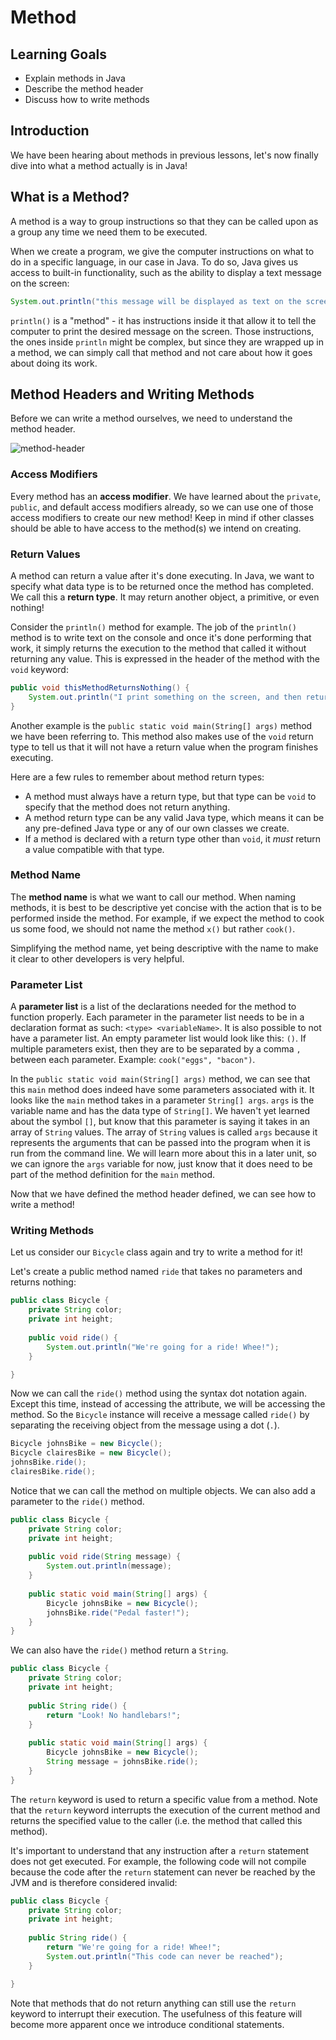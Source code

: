 # Method

## Learning Goals

- Explain methods in Java
- Describe the method header
- Discuss how to write methods

## Introduction

We have been hearing about methods in previous lessons, let's now finally dive into what a method actually is in Java!

## What is a Method?

A method is a way to group instructions so that they can be called upon as a group any time we need them to be executed.

When we create a program, we give the computer instructions on what to do in a specific language, in our case in Java.
To do so, Java gives us access to built-in functionality, such as the ability to display a text message on the screen:

```java
System.out.println("this message will be displayed as text on the screen"); 
```

`println()` is a "method" - it has instructions inside it that allow it to tell the computer to print the
desired message on the screen. Those instructions, the ones inside `println` might be complex, but since they are
wrapped up in a method, we can simply call that method and not care about how it goes about doing its work.

## Method Headers and Writing Methods

Before we can write a method ourselves, we need to understand the method header.

![method-header](https://curriculum-content.s3.amazonaws.com/java-mod-1/method/Method-Header.png)

### Access Modifiers

Every method has an **access modifier**. We have learned about the `private`, `public`, and default access modifiers
already, so we can use one of those access modifiers to create our new method! Keep in mind if other classes should
be able to have access to the method(s) we intend on creating.

### Return Values

A method can return a value after it's done executing. In Java, we want to specify what data type is to be returned
once the method has completed. We call this a **return type**. It may return another object, a primitive, or even
nothing!

Consider the `println()` method for example. The job of the `println()` method is to write text on the console and
once it's done performing that work, it simply returns the execution to the method that called it without returning
any value. This is expressed in the header of the method with the `void` keyword:

```java
public void thisMethodReturnsNothing() {
    System.out.println("I print something on the screen, and then return nothing");     
} 
```

Another example is the `public static void main(String[] args)` method we have been referring to. This method also
makes use of the `void` return type to tell us that it will not have a return value when the program finishes
executing.

Here are a few rules to remember about method return types:

- A method must always have a return type, but that type can be `void` to specify that the method does not return
  anything.
- A method return type can be any valid Java type, which means it can be any pre-defined Java type or
  any of our own classes we create.
- If a method is declared with a return type other than `void`, it _must_ return a value compatible with that type.

### Method Name

The **method name** is what we want to call our method.
When naming methods, it is best to be descriptive yet concise with the action that is to be performed inside the method.
For example, if we expect the method to cook us some food, we should not name the method `x()` but rather `cook()`.

Simplifying the method name, yet being descriptive with the name to make it clear to other developers is very helpful.

### Parameter List

A **parameter list** is a list of the declarations needed for the method to function properly. Each parameter in the
parameter list needs to be in a declaration format as such: `<type> <variableName>`. It is also possible to not have a
parameter list. An empty parameter list would look like this: `()`. If multiple parameters exist, then they are to be
separated by a comma `,` between each parameter. Example: `cook("eggs", "bacon")`.

In the `public static void main(String[] args)` method, we can see that this `main` method does indeed
have some parameters associated with it. It looks like the `main` method takes in a parameter `String[] args`.
`args` is the variable name and has the data type of `String[]`. We haven't yet learned about the symbol `[]`, but know
that this parameter is saying it takes in an array of `String` values. The array of `String` values is called `args`
because it represents the arguments that can be passed into the program when it is run from the command line. We will
learn more about this in a later unit, so we can ignore the `args` variable for now, just know that it does need
to be part of the method definition for the `main` method.

Now that we have defined the method header defined, we can see how to write a method!

### Writing Methods

Let us consider our `Bicycle` class again and try to write a method for it!

Let's create a public method named `ride` that takes no parameters and returns nothing:

```java
public class Bicycle {
    private String color;
    private int height;
    
    public void ride() {
        System.out.println("We're going for a ride! Whee!");
    }

}
```

Now we can call the `ride()` method using the syntax dot notation again. Except this time, instead of accessing the
attribute, we will be accessing the method. So the `Bicycle` instance will receive a message called `ride()` by
separating the receiving object from the message using a dot (`.`).

```java
Bicycle johnsBike = new Bicycle();
Bicycle clairesBike = new Bicycle();
johnsBike.ride();
clairesBike.ride();
```

Notice that we can call the method on multiple objects. We can also add a parameter to the `ride()` method.

```java
public class Bicycle {
    private String color;
    private int height;
    
    public void ride(String message) {
        System.out.println(message);
    }
    
    public static void main(String[] args) {
        Bicycle johnsBike = new Bicycle();
        johnsBike.ride("Pedal faster!");
    }
}
```

We can also have the `ride()` method return a `String`.

```java
public class Bicycle {
    private String color;
    private int height;
    
    public String ride() {
        return "Look! No handlebars!";
    }
    
    public static void main(String[] args) {
        Bicycle johnsBike = new Bicycle();
        String message = johnsBike.ride();
    }
}
```

The `return` keyword is used to return a specific value from a method. Note that the `return` keyword interrupts the
execution of the current method and returns the specified value to the caller (i.e. the method that called this method).

It's important to understand that any instruction after a `return` statement does not get executed.
For example, the following code will not compile because the code after the `return` statement can never be reached by
the JVM and is therefore considered invalid:

```java
public class Bicycle {
    private String color;
    private int height;
    
    public String ride() {
        return "We're going for a ride! Whee!";
        System.out.println("This code can never be reached");
    }

}
```

Note that methods that do not return anything can still use the `return` keyword to interrupt their execution.
The usefulness of this feature will become more apparent once we introduce conditional statements.
